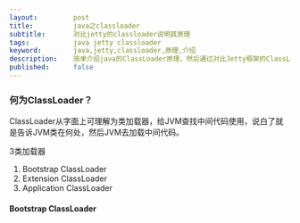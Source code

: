 ```yaml
---
layout:         post
title:          java之classloader
subtitle:       对比jetty的classloader说明其原理
tags:           java jetty classloader
keyword:        java,jetty,classloader,原理,介绍
description:    简单介绍java的ClassLoader原理，然后通过对比Jetty框架的ClassLoader来说明如何使用ClassLoader
published:      false
---
```


### 何为ClassLoader？
ClassLoader从字面上可理解为类加载器，给JVM查找中间代码使用，说白了就是告诉JVM类在何处，然后JVM去加载中间代码。

3类加载器
1. Bootstrap ClassLoader
2. Extension ClassLoader
3. Application ClassLoader

#### Bootstrap ClassLoader


